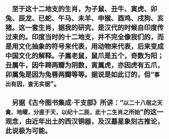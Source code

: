 &emsp;至于这十二地支的生肖，为子鼠、丑牛、寅虎、卯兔、辰龙、已蛇、午马、未羊、申猴、酉鸡、戌狗、亥猪。这一套生肖，据我的研究，是汉代的时候自印度传过来的。印度当时的十二地支，并不完全像我们的，而是用文化抽象的符号来代表，用动物来代表，后来变成中国文化的解释。子属老鼠，鼠爪是五个，奇数为阳；丑属牛，因牛蹄两瓣为阴数，寅属虎，亦因虎有五爪，卯属兔是因为兔唇两瓣等等。据说是如此订的，但“``事出有因，查无实据``”。
---
&emsp;另据《古今图书集成·干支部》所讲：“``以二十八宿之天禽、地曜，分直于天，以纪十二辰，此十二生肖之所始``”的这一观念，由近年出土的西汉铜器，及汉墓星象刻古推论，此说极为可能。
---
